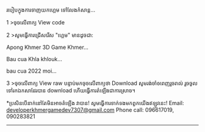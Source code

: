របៀបក្នុងការទាញយកហ្គេម ទៅលែងកំសាន្ត...

1 >ចុចលើពាក្យ View code

2 >សូមធ្វើការជ្រើសរើស "ហ្គេម" មានដូចជា:

Apong Khmer 3D Game Khmer...

Bau cua Khla khlouk...

bau cua 2022 moi...

3 >ចុចលើពាក្យ View raw បន្ទាប់មកចុចលើពាក្យថា Download សូមរង់ចាំឲពេញរួចរាល់ រួចចូលទៅរកឯកសាដែរបាន download ហើយធ្វើការតំឡើងជាការស្រាច។

*ប្រសិនបើនាក់នៅតែមិនអាចតំឡើង វាបាន! សូមធ្វើការទាក់ទងមកពួកយើងឥឡូវនេះ! Email: developerkhmergamedev7307@gmail.com Phone call: 096617019, 090283821

_______________________________________________

